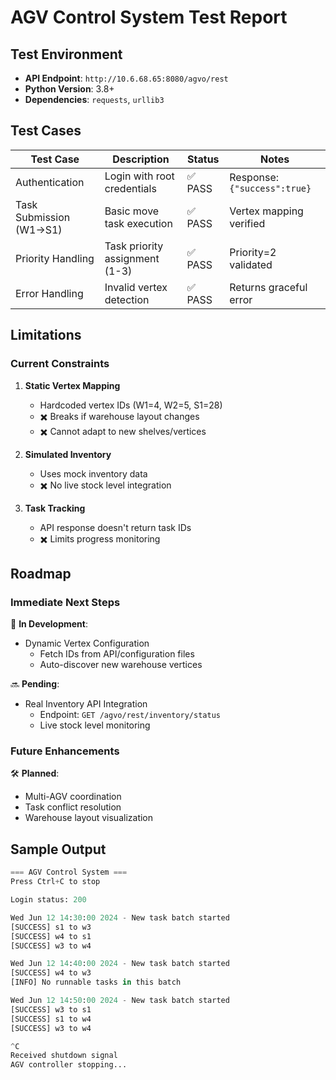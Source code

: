 # AGV Control System Test Report

## Test Environment
- **API Endpoint**: `http://10.6.68.65:8080/agvo/rest`
- **Python Version**: 3.8+
- **Dependencies**: `requests`, `urllib3`

## Test Cases

| Test Case               | Description                          | Status | Notes                  |
|-------------------------|--------------------------------------|--------|------------------------|
| Authentication          | Login with root credentials          | ✅ PASS | Response: `{"success":true}` |
| Task Submission (W1→S1) | Basic move task execution            | ✅ PASS | Vertex mapping verified |
| Priority Handling       | Task priority assignment (1-3)       | ✅ PASS | Priority=2 validated   |
| Error Handling          | Invalid vertex detection             | ✅ PASS | Returns graceful error |

## Limitations

### Current Constraints
1. **Static Vertex Mapping**
   - Hardcoded vertex IDs (W1=4, W2=5, S1=28)
   - ✖️ Breaks if warehouse layout changes
   - ✖️ Cannot adapt to new shelves/vertices

2. **Simulated Inventory**
   - Uses mock inventory data
   - ✖️ No live stock level integration

3. **Task Tracking**
   - API response doesn't return task IDs
   - ✖️ Limits progress monitoring

## Roadmap

### Immediate Next Steps
🔧 **In Development**:
- Dynamic Vertex Configuration
  - Fetch IDs from API/configuration files
  - Auto-discover new warehouse vertices

🔜 **Pending**:
- Real Inventory API Integration
  - Endpoint: `GET /agvo/rest/inventory/status` 
  - Live stock level monitoring

### Future Enhancements
🛠 **Planned**:
- Multi-AGV coordination
- Task conflict resolution
- Warehouse layout visualization

## Sample Output
```python
=== AGV Control System ===
Press Ctrl+C to stop

Login status: 200

Wed Jun 12 14:30:00 2024 - New task batch started
[SUCCESS] s1 to w3
[SUCCESS] w4 to s1
[SUCCESS] w3 to w4

Wed Jun 12 14:40:00 2024 - New task batch started
[SUCCESS] w4 to w3
[INFO] No runnable tasks in this batch

Wed Jun 12 14:50:00 2024 - New task batch started
[SUCCESS] w3 to s1
[SUCCESS] s1 to w4
[SUCCESS] w3 to w4

^C
Received shutdown signal
AGV controller stopping...
